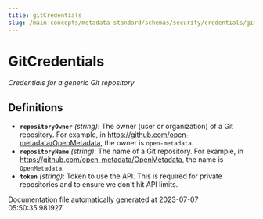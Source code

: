 ```yaml
---
title: gitCredentials
slug: /main-concepts/metadata-standard/schemas/security/credentials/gitcredentials
---
```


# GitCredentials

*Credentials for a generic Git repository*

## Definitions

- **`repositoryOwner`** *(string)*: The owner (user or organization) of a Git repository. For example, in https://github.com/open-metadata/OpenMetadata, the owner is `open-metadata`.
- **`repositoryName`** *(string)*: The name of a Git repository. For example, in https://github.com/open-metadata/OpenMetadata, the name is `OpenMetadata`.
- **`token`** *(string)*: Token to use the API. This is required for private repositories and to ensure we don't hit API limits.


Documentation file automatically generated at 2023-07-07 05:50:35.981927.
